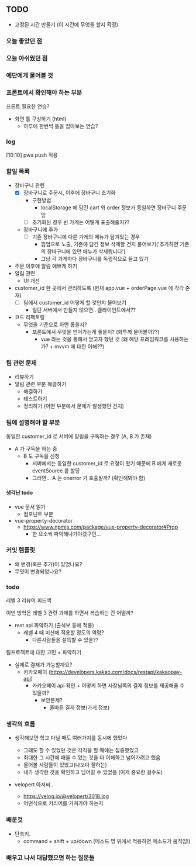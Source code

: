 ## TODO
- 고정된 시간 만들기 (이 시간에 무엇을 할지 확정)


    
### 오늘 좋았던 점


### 오늘 아쉬웠던 점


### 에단에게 물어볼 것


### 프론트에서 확인해야 하는 부분

프론트 필요한 연습?
- 화면 틀 구상하기 (html)
    - 하루에 한번씩 틀을 잡아보는 연습?

### log
[10:10] pwa push 적용

### 할일 목록
- 장바구니 관련
    - [x] 장바구니로 주문시, 이후에 장바구니 초기화
        - 구현방법
            - localStorage 에 담긴 cart 와 order 정보가 동일하면 장바구니 주문임
        - [ ] 초기화된 경우 빈 가게는 어떻게 표출해줄지??
    - 장바구니에 추가
        - [ ] 기존 장바구니에 다른 가게의 메뉴가 담겨있는 경우
            - 팝업으로 노출, 기존에 담긴 정보 삭제할 건지 물어보기('추가하면 기존의 장바구니에 있던 메뉴가 삭제됩니다')
            - 그냥 각 가게마다 장바구니를 독립적으로 들고 있기
- 주문 이후에 알림 예쁘게 하기
- 알림 관련
    - UI 개선
- customer_id 한 곳에서 관리하도록 (현재 app.vue + orderPage.vue 에 각각 존재)
    - [ ] 팀에서 customer_id 어떻게 할 것인지 물어보기
        - 일단 서버에서 만들지 않으면.. 클라이언트에서??
- 코드 리팩토링
    - 무엇을 기준으로 하면 좋을지?
        - 프론트에서 무엇을 얻어가는게 좋을지? (화투께 물어볼까??)
            - vue 라는 것을 통해서 얻고자 했던 것 (왜 해당 프레임워크를 사용하는가? + mvvm 에 대한 이해??)


### 팀 관련 문제
- 리뷰하기
- 알림 관련 부분 해결하기
    - 해결하기
    - 테스트하기
    - 정리하기 (어떤 부분에서 문제가 발생했던 건지)


### 팀에 설명해야 할 부분
 동일한 customer_id 로 서버에 알림을 구독하는 경우 (A, B 가 존재)
 - A 가 구독을 하는 중
    - B 도 구독을 신청
        - 서버에서는 동일한 customer_id 로 요청이 왔기 때문에 B 에게 새로운 eventSource 를 할당
        - 그러면... A 는 onerror 가 호출될까? (확인해봐야 함)

#### 생각난 todo
- vue 문서 읽기
    - 컴포넌트 부분
- vue-property-decorator
    - https://www.npmjs.com/package/vue-property-decorator#Prop
        - 한 요소씩 파악해나가야겠구먼...



### 커밋 템플릿
- 왜 변경(혹은 추가)이 있었나요?
- 무엇이 변경되었나요?


### todo
레벨 3 리뷰어 피드백

이번 방학은 레벨 3 관련 과제를 하면서 복습하는 건 어떨까?
- rest api 파악하기 (출석부 등에 적용)
    - 레벨 4 때 미션에 적용할 정도의 역량?
        - 다른사람들을 설득할 수 있을??

팀프로젝트에 대한 고민 + 파악하기
- 실제로 결재가 가능할까요?
    - 카카오페이 (https://developers.kakao.com/docs/restapi/kakaopay-api)
        - 카카오페이 api 확인 + 어떻게 하면 사장님쪽의 결제 정보를 제공해줄 수 있을까?
            - 보안문제?
                - 올바른 결제 정보(가게 정보)

### 생각의 흐름
- 생각해보면 학교 다닐 때도 여러가지를 동시에 했었다
    - 그래도 할 수 있었던 것은 각각을 할 때에는 집중했었고
    - 최대한 그 시간에 배울 수 있는 것을 다 이해하고 넘어가려고 했음
    - 물어볼 사람들이 있었고(나보다 잘하는)
    - 내가 생각한 것을 확인하고 넘어갈 수 있었음 (이게 중요한 걸수도)


- velopert 아저씨..
    - https://velog.io/@velopert/2018.log
    - 어떤식으로 커리어를 가져가야 하는지


### 배운것
- 단축키.
    - command + shift + up/down (메소드 명 위에서 적용하면 메소드가 움직임!)


### 배우고 나서 대답했으면 하는 질문들